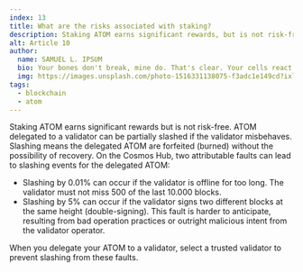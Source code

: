 ```yaml
---
index: 13
title: What are the risks associated with staking?
description: Staking ATOM earns significant rewards, but is not risk-free.
alt: Article 10
author: 
  name: SAMUEL L. IPSUM
  bio: Your bones don't break, mine do. That's clear. Your cells react to bacteria and viruses differently than mine. You don't get sick, I do. That's also clear. But for some reason, you and I react the exact same way to water. We swallow it too fast, we choke. We get some in our lungs, we drown. However unreal it may seem, we are connected, you and I. We're on the same curve, just on opposite ends.
  img: https://images.unsplash.com/photo-1516331138075-f3adc1e149cd?ixlib=rb-1.2.1&ixid=MXwxMjA3fDB8MHxwaG90by1wYWdlfHx8fGVufDB8fHw%3D&auto=format&fit=crop&w=800&q=60
tags: 
  - blockchain
  - atom
---
```


Staking ATOM earns significant rewards but is not risk-free. ATOM delegated to a validator can be partially slashed if the validator misbehaves. Slashing means the delegated ATOM are forfeited (burned) without the possibility of recovery. On the Cosmos Hub, two attributable faults can lead to slashing events for the delegated ATOM:

- Slashing by 0.01% can occur if the validator is offline for too long. The validator must not miss 500 of the last 10.000 blocks. 
- Slashing by 5% can occur if the validator signs two different blocks at the same height (double-signing). This fault is harder to anticipate, resulting from bad operation practices or outright malicious intent from the validator operator. 

When you delegate your ATOM to a validator, select a trusted validator to prevent slashing from these faults.
